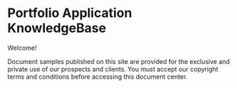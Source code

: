 # Portfolio Application KnowledgeBase

Welcome!

Document samples published on this site are provided for the exclusive and private use of our prospects and clients. You must accept our copyright terms and conditions before accessing this document center.
